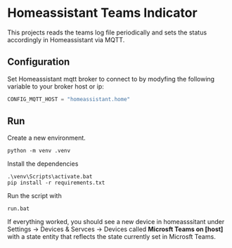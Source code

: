 # Homeassistant Teams Indicator

This projects reads the teams log file periodically and sets the status accordingly in Homeassistant via MQTT.

## Configuration

Set Homeassistant mqtt broker to connect to by modyfing the following variable to your broker host or ip:

```python
CONFIG_MQTT_HOST = "homeassistant.home"
```

## Run

Create a new environment.

```batch
python -m venv .venv
```

Install the dependencies

```batch
.\venv\Scripts\activate.bat
pip install -r requirements.txt
```

Run the script with

```batch
run.bat
```

If everything worked, you should see a new device in homeasssitant under Settings -> Devices & Servces -> Devices called **Microsft Teams on [host]** with a state entity that reflects the state currently set in Microsft Teams.
